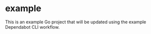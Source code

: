 # example

This is an example Go project that will be updated using the example Dependabot CLI workflow.
